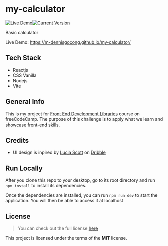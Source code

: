 # my-calculator

[![Live Demo](https://img.shields.io/badge/demo-online-green.svg)](https://m-dennisgocong.github.io/my-calculator/)[![Current Version](https://img.shields.io/badge/version-1.0.0-green.svg)](https://github.com/m-dennisgocong/my-calculator)

Basic calculator

Live Demo: https://m-dennisgocong.github.io/my-calculator/

## Tech Stack

* Reactjs
* CSS Vanilla
* Nodejs
* Vite

## General Info

This is my project for [Front End Development Libraries](https://www.freecodecamp.org/learn/front-end-development-libraries/front-end-development-libraries-projects/) course on freeCodeCamp. The purpose of this challenge is to apply what we learn and showcase front-end skills.

## Credits

* UI design is inpired by [Lucia Scott](https://dribbble.com/luciascott) on [Dribble](https://dribbble.com/shots/14709020-Calculator)    

## Run Locally

After you clone this repo to your desktop, go to its root directory and run `npm install` to install its dependencies.

Once the dependencies are installed, you can run  `npm run dev` to start the application. You will then be able to access it at localhost

## License
>You can check out the full license [here](https://github.com/IgorAntun/node-chat/blob/master/LICENSE)

This project is licensed under the terms of the **MIT** license.